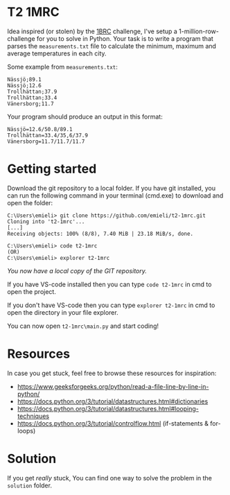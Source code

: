 # T2 1MRC
Idea inspired (or stolen) by the [1BRC](https://1brc.dev) challenge, I've setup a 1-million-row-challenge for you to solve in Python.
Your task is to write a program that parses the `measurements.txt` file to calculate the minimum, maximum and average temperatures in each city. 

Some example from `measurements.txt`:
```
Nässjö;89.1
Nässjö;12.6
Trollhättan;37.9
Trollhättan;33.4
Vänersborg;11.7
```

Your program should produce an output in this format:
```
Nässjö=12.6/50.8/89.1
Trollhättan=33.4/35,6/37.9
Vänersborg=11.7/11.7/11.7
```

# Getting started
Download the git repository to a local folder. If you have git installed, you can run the following command in your terminal (cmd.exe) to download and open the folder:
```
C:\Users\emieli> git clone https://github.com/emieli/t2-1mrc.git
Cloning into 't2-1mrc'...
[...]
Receiving objects: 100% (8/8), 7.40 MiB | 23.18 MiB/s, done.

C:\Users\emieli> code t2-1mrc
(OR)
C:\Users\emieli> explorer t2-1mrc
```
*You now have a local copy of the GIT repository.*

If you have VS-code installed then you can type `code t2-1mrc` in cmd to open the project. 

If you don't have VS-code then you can type `explorer t2-1mrc` in cmd to open the directory in your file explorer.

You can now open `t2-1mrc\main.py` and start coding!

# Resources
In case you get stuck, feel free to browse these resources for inspiration:
- https://www.geeksforgeeks.org/python/read-a-file-line-by-line-in-python/
- https://docs.python.org/3/tutorial/datastructures.html#dictionaries
- https://docs.python.org/3/tutorial/datastructures.html#looping-techniques
- https://docs.python.org/3/tutorial/controlflow.html (if-statements & for-loops)

# Solution
If you get _really_ stuck, You can find one way to solve the problem in the `solution` folder.
